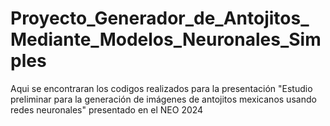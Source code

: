 # Proyecto_Generador_de_Antojitos_Mediante_Modelos_Neuronales_Simples
Aqui se encontraran los codigos realizados para la presentación "Estudio preliminar para la generación de imágenes de antojitos mexicanos usando redes neuronales" presentado en el NEO 2024
